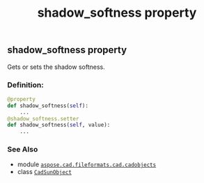 ﻿---
title: shadow_softness property
second_title: Aspose.CAD for Python via .NET API References
description: 
type: docs
weight: 210
url: /python-net/aspose.cad.fileformats.cad.cadobjects/cadsunobject/shadow_softness/
is_root: false
---

## shadow_softness property


Gets or sets the shadow softness.
### Definition:
```python
@property
def shadow_softness(self):
    ...
@shadow_softness.setter
def shadow_softness(self, value):
    ...
```

### See Also
* module [`aspose.cad.fileformats.cad.cadobjects`](../../)
* class [`CadSunObject`](/cad/python-net/aspose.cad.fileformats.cad.cadobjects/cadsunobject)
